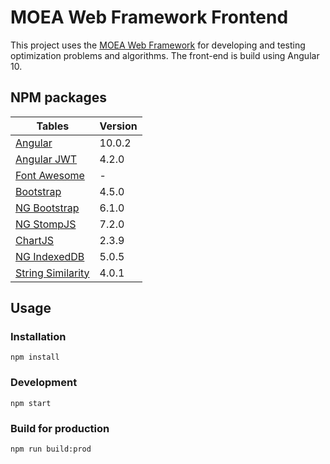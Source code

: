 # MOEA Web Framework Frontend

This project uses the [MOEA Web Framework](https://github.com/ilinaraducristian/MOEA-Web-Framework) for developing and testing optimization problems and algorithms. The front-end is build using Angular 10.

## NPM packages

| Tables                                                                   | Version |
| ------------------------------------------------------------------------ | ------- |
| [Angular](https://www.npmjs.com/package/@angular/core)                   | 10.0.2  |
| [Angular JWT](https://www.npmjs.com/package/@auth0/angular-jwt)          | 4.2.0   |
| [Font Awesome](https://fontawesome.com/)                                 | -       |
| [Bootstrap](https://www.npmjs.com/package/bootstrap)                     | 4.5.0   |
| [NG Bootstrap](https://www.npmjs.com/package/@ng-bootstrap/ng-bootstrap) | 6.1.0   |
| [NG StompJS](https://www.npmjs.com/package/@stomp/ng2-stompjs)           | 7.2.0   |
| [ChartJS](https://www.npmjs.com/package/chart.js)                        | 2.3.9   |
| [NG IndexedDB](https://www.npmjs.com/package/ngx-indexed-db)             | 5.0.5   |
| [String Similarity](https://www.npmjs.com/package/string-similarity)     | 4.0.1   |

## Usage

### Installation

`npm install`

### Development

`npm start`

### Build for production

`npm run build:prod`
